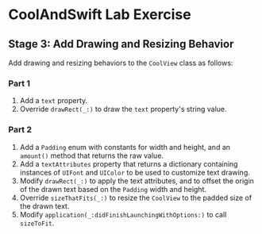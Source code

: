 # CoolAndSwift Lab Exercise

## Stage 3: Add Drawing and Resizing Behavior

Add drawing and resizing behaviors to the `CoolView` class as follows:

### Part 1
1. Add a `text` property.
2. Override `drawRect(_:)` to draw the `text` property's string value.

### Part 2
1. Add a `Padding` enum with constants for width and height, and an `amount()`
method that returns the raw value.
2. Add a `textAttributes` property that returns a dictionary containing 
instances of `UIFont` and `UIColor` to be used to customize text drawing.
3. Modify `drawRect(_:)` to apply the text attributes, and to offset the origin
of the drawn text based on the `Padding` width and height.
4. Override `sizeThatFits(_:)` to resize the `CoolView` to the padded size of
the drawn text.
5. Modify `application(_:didFinishLaunchingWithOptions:)` to call `sizeToFit`.
